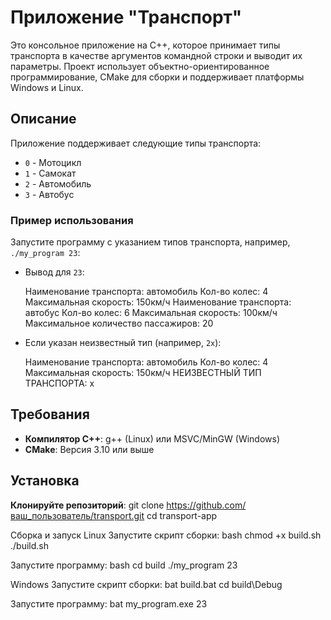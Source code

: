 # Приложение "Транспорт"

Это консольное приложение на C++, которое принимает типы транспорта в качестве аргументов командной строки и выводит их параметры. Проект использует объектно-ориентированное программирование, CMake для сборки и поддерживает платформы Windows и Linux.

## Описание

Приложение поддерживает следующие типы транспорта:
- `0` - Мотоцикл
- `1` - Самокат
- `2` - Автомобиль
- `3` - Автобус

### Пример использования
Запустите программу с указанием типов транспорта, например, `./my_program 23`:
- Вывод для `23`:

  Наименование транспорта: автомобиль
  Кол-во колес: 4
  Максимальная скорость: 150км/ч
  Наименование транспорта: автобус
  Кол-во колес: 6
  Максимальная скорость: 100км/ч
  Максимальное количество пассажиров: 20

- Если указан неизвестный тип (например, `2x`):

  Наименование транспорта: автомобиль
  Кол-во колес: 4
  Максимальная скорость: 150км/ч
  НЕИЗВЕСТНЫЙ ТИП ТРАНСПОРТА: x

## Требования
- **Компилятор C++**: g++ (Linux) или MSVC/MinGW (Windows)
- **CMake**: Версия 3.10 или выше


## Установка
**Клонируйте репозиторий**:
   git clone https://github.com/ваш_пользователь/transport.git
   cd transport-app


Сборка и запуск
Linux
Запустите скрипт сборки:
bash
chmod +x build.sh
./build.sh

Запустите программу:
bash
cd build
./my_program 23

Windows
Запустите скрипт сборки:
bat
build.bat
cd build\Debug

Запустите программу:
bat
my_program.exe 23


